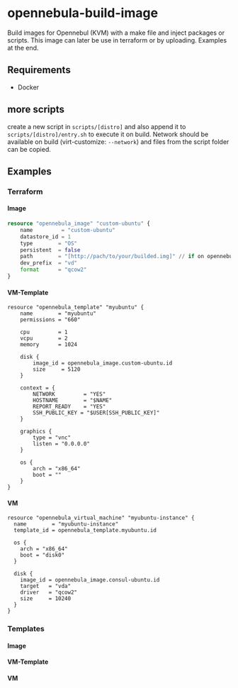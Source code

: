 # opennebula-build-image
Build images for Opennebul (KVM) with a make file and inject packages or scripts. This image can later be use in terraform or by uploading. Examples at the end.

## Requirements
- Docker 
## more scripts
create a new script in `scripts/[distro]` and also append it to `scripts/[distro]/entry.sh` to execute it on build. Network should be available on build (virt-customize: `--network`) and files from the script folder can be copied. 

## Examples 

### Terraform
#### Image
```tf
resource "opennebula_image" "custom-ubuntu" {
	name         = "custom-ubuntu"
	datastore_id = 1
	type 		= "OS"
	persistent	= false
	path 		= "[http://pach/to/your/builded.img]" // if on opennebula-host, file-path can be given
	dev_prefix 	= "vd"
	format 		= "qcow2"
}
```
#### VM-Template
```hcl
resource "opennebula_template" "myubuntu" {
    name        = "myubuntu"
    permissions = "660"

	cpu         = 1
  	vcpu        = 2
  	memory      = 1024

    disk {
		image_id = opennebula_image.custom-ubuntu.id
        size     = 5120
    }

	context = {
		NETWORK			= "YES"
    	HOSTNAME		= "$NAME"
		REPORT_READY	= "YES"
		SSH_PUBLIC_KEY = "$USER[SSH_PUBLIC_KEY]"
	}

	graphics {
		type = "vnc"
		listen = "0.0.0.0"
	}

    os {
        arch = "x86_64"
		boot = ""
    }
}
```
#### VM
```hcl
resource "opennebula_virtual_machine" "myubuntu-instance" {
  name        = "myubuntu-instance"
  template_id = opennebula_template.myubuntu.id

  os {
    arch = "x86_64"
    boot = "disk0"
  }

  disk {
    image_id = opennebula_image.consul-ubuntu.id
    target   = "vda"
    driver   = "qcow2"
    size     = 10240
  }
}
```
### Templates
#### Image
#### VM-Template
#### VM